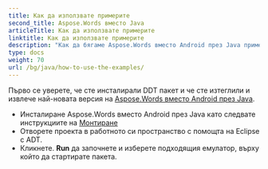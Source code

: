```yaml
---
title: Как да използвате примерите
second_title: Aspose.Words вместо Java
articleTitle: Как да използвате примерите
linktitle: Как да използвате примерите
description: "Как да бягаме Aspose.Words вместо Android през Java примери."
type: docs
weight: 70
url: /bg/java/how-to-use-the-examples/
---
```


Първо се уверете, че сте инсталирали DDT пакет и че сте изтеглили и извлече най-новата версия на [Aspose.Words вместо Android през Java](https://releases.aspose.com/words/androidjava/).

- Инсталиране Aspose.Words вместо Android през Java като следвате инструкциите на [Монтиране](/words/bg/java/installation/)
- Отворете проекта в работното си пространство с помощта на Eclipse с ADT.
- Кликнете. **Run** да започнете и изберете подходящия емулатор, върху който да стартирате пакета.
